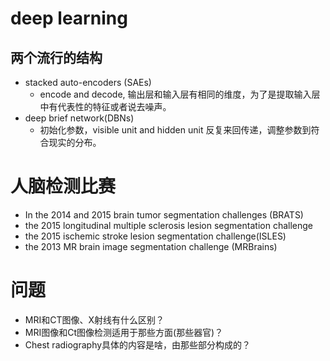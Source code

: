 # deep learning
## 两个流行的结构
- stacked auto-encoders (SAEs)
	- encode and decode, 输出层和输入层有相同的维度，为了是提取输入层中有代表性的特征或者说去噪声。
- deep brief network(DBNs)
	- 初始化参数，visible unit and hidden unit 反复来回传递，调整参数到符合现实的分布。


# 人脑检测比赛
- In the 2014 and 2015 brain tumor segmentation challenges (BRATS)
- the 2015 longitudinal multiple sclerosis lesion segmentation challenge
- the 2015 ischemic stroke lesion segmentation challenge(ISLES)
-  the 2013 MR brain image segmentation challenge (MRBrains)

# 问题
- MRI和CT图像、X射线有什么区别？
- MRI图像和Ct图像检测适用于那些方面(那些器官)？
- Chest radiography具体的内容是啥，由那些部分构成的？